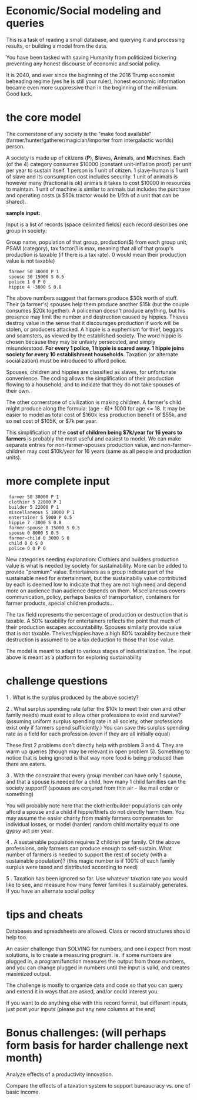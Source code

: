 # Economic/Social modeling and queries
<div class="md"><p>This is a task of reading a small database, and querying it and processing results, or building a model from the data.</p>
<p>You have been tasked with saving Humanity from politicized bickering preventing any honest discourse of economic and social policy.  </p>
<p>It is 2040, and ever since the beginning of the 2016 Trump economist beheading regime (yes he is still your ruler), honest economic information became even more suppressive than in the beginning of the millenium.  Good luck.</p>
<h1>the core model</h1>
<p>The cornerstone of any society is the "make food available" (farmer/hunter/gatherer/magician/importer from intergalactic worlds) person.</p>
<p>A society is made up of citizens (<strong>P</strong>), <strong>S</strong>laves, <strong>A</strong>nimals, and <strong>M</strong>achines.  Each (of the 4) category consumes $10000 (constant unit-inflation proof) per unit per year to sustain itself.  1 person is 1 unit of citizen.  1 slave-human is 1 unit of slave and its consumption cost includes security.  1 unit of animals is however many (fractional is ok) animals it takes to cost $10000 in resources to maintain.  1 unit of machine is similar to animals but includes the purchase and operating costs (a $50k tractor would be 1/5th of a unit that can be shared).</p>
<p><strong>sample input:</strong></p>
<p>Input is a list of records (space delimited fields) each record describes one group in society:    </p>
<p>Group name, population of that group, production($) from each group unit, PSAM (category), tax factor(1 is max, meaning that all of that group's production is taxable (if there is a tax rate).  0 would mean their production value is not taxable)</p>
<pre><code> farmer 50 30000 P 1  
 spouse 30 15000 S 0.5  
 police 1 0 P 0  
 hippie 4 -3000 S 0.8  
</code></pre>
<p>The above numbers suggest that farmers produce $30k worth of stuff.  Their (a farmer's) spouses help them produce another $15k (but the couple consumes $20k together).  A policeman doesn't produce anything, but his presence may limit the number and destruction caused by hippies.  Thieves destroy value in the sense that it discourages production if work will be stolen, or producers attacked.  A hippie is a euphemism for thief,  beggars and scamsters, as viewed by the established society.  The word hippie is chosen because they may be unfairly persecuted, and simply misunderstood. <strong>For every 1 police, 1 hippie is scared away.  1 hippie joins society for every 10 establishment households</strong>.  Taxation (or alternate socialization) must be introduced to afford police.</p>
<p>Spouses, children and hippies are classified as slaves, for unfortunate convenience.  The coding allows the simplification of their production flowing to a household, and to indicate that they do not take spouses of their own.</p>
<p>The other cornerstone of civilization is making children.  A farmer's child might produce along the formula: (age - 6)* 1000 for age &lt;= 18.  It may be easier to model as total cost of $160k less production benefit of $55k, and so net cost of $105K, or $7k per year.</p>
<p>This simplification of the <strong>cost of children being $7k/year for 16 years to farmers</strong> is probably the most useful and easiest to model.  We can make separate entries for non-farmer-spouses production value, and non-farmer-children may cost $10k/year for 16 years (same as all people and production units).</p>
<h1>more complete input</h1>
<pre><code> farmer 50 30000 P 1  
 clothier 5 22000 P 1
 builder 5 22000 P 1
 miscellaneous 5 10000 P 1
 entertainer 5 5000 P 0.5
 hippie 7 -3000 S 0.8   
 farmer-spouse 0 15000 S 0.5  
 spouse 0 8000 S 0.5  
 farmer-child 0 3000 S 0
 child 0 0 S 0
 police 0 0 P 0  
</code></pre>
<p>New categories needing explanation: Clothiers and builders production value is what is needed by society for sustainability.  More can be added to provide "premium" value.  Entertainers as a group indicate part of the sustainable need for entertainment, but the sustainabiliy value contributed by each is deemed low to indicate that they are not high need and depend more on audience than audience depends on them.  Miscellaneous covers communication, policy, perhaps basics of transportation, containers for farmer products, special children products...</p>
<p>The tax field represents the percentage of production or destruction that is taxable.  A 50% taxability for entertainers reflects the point that much of their production escapes accountability.  Spouses similarly provide value that is not taxable.  Theives/hippies have a high 80% taxability because their destruction is assumed to be a tax deduction to those that lose value.</p>
<p>The model is meant to adapt to various stages of industrialization.  The input above is meant as a platform for exploring sustainability</p>
<h1>challenge questions</h1>
<p>1 . What is the surplus produced by the above society?</p>
<p>2 . What surplus spending rate (after the $10k to meet their own and other family needs) must exist to allow other professions to exist and survive?  (assuming uniform surplus spending rate in all society, other professions exist only if farmers spend sufficiently.)  You can save this surplus spending rate as a field for each profession (even if they are all initially equal)</p>
<p>These first 2 problems don't directly help with problem 3 and 4.  They are warm up queries (though may be relevant in open problem 5).  Something to notice that is being ignored is that way more food is being produced than there are eaters.</p>
<p>3 . With the constraint that every group member can have only 1 spouse, and that a spouse is needed for a child, how many 1 child famillies can the society support? (spouses are conjured from thin air - like mail order or something)</p>
<p>You will probably note here that the clothier/builder populations can only afford a spouse and a child if hippie/thiefs do not directly harm them.  You may assume the easier charity from mainly farmers compensates for individual losses, or model (harder) random child mortality equal to one gypsy act per year.</p>
<p>4 . A sustainable population requires 2 children per family.  Of the above professions, only farmers can produce enough to self-sustain.  What number of farmers is needed to support the rest of society (with a sustainable population)? (this magic number is if 100% of each family surplus were taxed and distributed according to need)</p>
<p>5 . Taxation has been ignored so far.  Use whatever taxation rate you would like to see, and measure how many fewer families it sustainably generates.  If you have an alternate social policy </p>
<h1>tips and cheats</h1>
<p>Databases and spreadsheets are allowed.  Class or record structures should help too.</p>
<p>An easier challenge than SOLVING for numbers, and one I expect from most solutions, is to create a measuring program. ie. if some numbers are plugged in, a program/function measures the output from those numbers, and you can change plugged in numbers until the input is valid, and creates maximized output.</p>
<p>The challenge is mostly to organize data and code so that you can query and extend it in ways that are asked, and/or could interest you.</p>
<p>If you want to do anything else with this record format, but different inputs, just post your inputs (please put any new columns at the end)</p>
<h1>Bonus challenges: (will perhaps form basis for harder challenge next month)</h1>
<p>Analyze effects of a productivity innovation.  </p>
<p>Compare the effects of a taxation system to support bureaucracy vs. one of basic income.</p>
</div>
